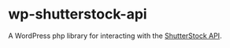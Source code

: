# wp-shutterstock-api
A WordPress php library for interacting with the [ShutterStock API](https://developers.shutterstock.com/).
